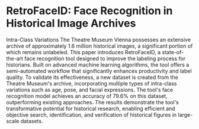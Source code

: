 # RetroFaceID: Face Recognition in Historical Image Archives
Intra-Class Variations
The Theatre Museum Vienna possesses an extensive archive of approximately 1.6 million historical images, a significant portion of which remains unlabeled. This paper introduces RetroFaceID, a state-of-the-art face recognition tool designed to improve the labeling process for historians. Built on advanced machine learning algorithms, the tool offers a semi-automated workflow that significantly enhances productivity and label quality. To validate its effectiveness, a new dataset is created from the Theatre Museum's archive, incorporating multiple types of intra-class variations such as age, pose, and facial expressions. The tool's face recognition model achieves an accuracy of 79.6\% on this dataset, outperforming existing approaches. The results demonstrate the tool's transformative potential for historical research, enabling efficient and objective search, identification, and verification of historical figures in large-scale datasets.
